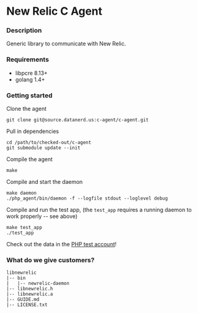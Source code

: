 # New Relic C Agent

### Description
Generic library to communicate with New Relic.

### Requirements

* libpcre 8.13+
* golang 1.4+

### Getting started

Clone the agent
```
git clone git@source.datanerd.us:c-agent/c-agent.git
```

Pull in dependencies
```
cd /path/to/checked-out/c-agent
git submodule update --init
```

Compile the agent
```
make
```

Compile and start the daemon
```
make daemon
./php_agent/bin/daemon -f --logfile stdout --loglevel debug
```

Compile and run the test app, (the `test_app` requires a running daemon to work properly -- see above)

```
make test_app
./test_app
```

Check out the data in the [PHP test account](https://staging.newrelic.com/accounts/432507/applications/)!

### What do we give customers?

```
libnewrelic
|-- bin
|   |-- newrelic-daemon
|-- libnewrelic.h
|-- libnewrelic.a
|-- GUIDE.md
|-- LICENSE.txt
```
